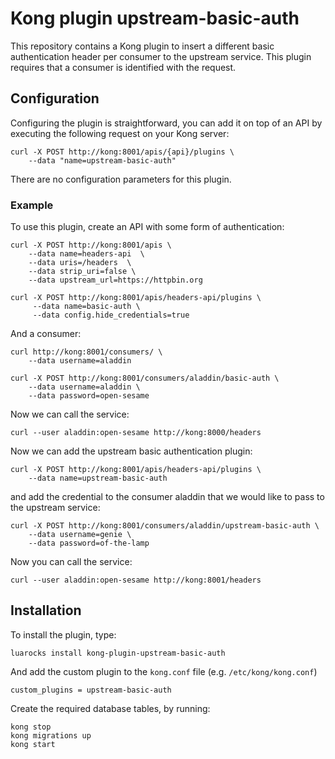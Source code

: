 # Kong plugin upstream-basic-auth

This repository contains a Kong plugin to insert a different basic authentication header per consumer
to the upstream service. This plugin requires that a consumer is identified with the request.


## Configuration
Configuring the plugin is straightforward, you can add it on top of an API by executing the following request on your Kong server:
```
curl -X POST http://kong:8001/apis/{api}/plugins \
    --data "name=upstream-basic-auth" 
```

There are no configuration parameters for this plugin.



### Example
To use this plugin, create an API with some form of authentication:
```
curl -X POST http://kong:8001/apis \
    --data name=headers-api  \
    --data uris=/headers  \
    --data strip_uri=false \
    --data upstream_url=https://httpbin.org

curl -X POST http://kong:8001/apis/headers-api/plugins \
     --data name=basic-auth \
     --data config.hide_credentials=true

```

And a consumer:
```
curl http://kong:8001/consumers/ \
	--data username=aladdin

curl -X POST http://kong:8001/consumers/aladdin/basic-auth \
    --data username=aladdin \
    --data password=open-sesame
```

Now we can call the service:
```
curl --user aladdin:open-sesame http://kong:8000/headers
```

Now we can add the upstream basic authentication plugin:
```
curl -X POST http://kong:8001/apis/headers-api/plugins \
	--data name=upstream-basic-auth 
```

and add the credential to the consumer aladdin that we would like to pass to the upstream service:
```
curl -X POST http://kong:8001/consumers/aladdin/upstream-basic-auth \
    --data username=genie \
    --data password=of-the-lamp
```

Now you can call the service:
```
curl --user aladdin:open-sesame http://kong:8001/headers
```

## Installation
To install the plugin, type:
```
luarocks install kong-plugin-upstream-basic-auth
```
And add the custom plugin to the `kong.conf` file (e.g. `/etc/kong/kong.conf`)
```
custom_plugins = upstream-basic-auth
```
Create the required database tables, by running:
```
kong stop
kong migrations up
kong start
```
